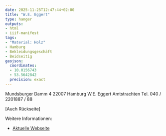 ```yaml
---
date: 2025-11-25T12:47:44+02:00
title: "W.E. Eggert"
type: hanger
outputs:
- html
- iiif-manifest
tags:
- "Material: Holz"
- Hamburg
- Bekleidungsgeschäft
- Beidseitig
geojson:
  coordinates:
  - 10.0156743
  - 53.5642842
  precision: exact
---
```


Mundsburger Damm 4 22007 Hamburg
W.E. Eggert
Amtstrachten Tel. 040 / 2201887 / 88


[Auch Rückseite]

<div class="notes">
Weitere Informationen:
<ul>
<li><a href="https://www.eggerthamburg.com/">Aktuelle Webseite</a></li>
</ul>
</div>
